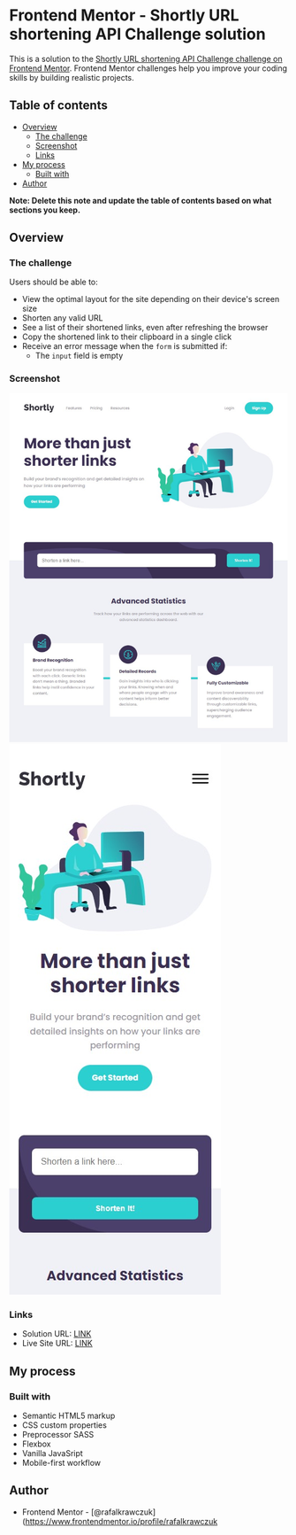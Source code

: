 # Frontend Mentor - Shortly URL shortening API Challenge solution

This is a solution to the [Shortly URL shortening API Challenge challenge on Frontend Mentor](https://www.frontendmentor.io/challenges/url-shortening-api-landing-page-2ce3ob-G). Frontend Mentor challenges help you improve your coding skills by building realistic projects.

## Table of contents

- [Overview](#overview)
  - [The challenge](#the-challenge)
  - [Screenshot](#screenshot)
  - [Links](#links)
- [My process](#my-process)
  - [Built with](#built-with)
- [Author](#author)

**Note: Delete this note and update the table of contents based on what sections you keep.**

## Overview

### The challenge

Users should be able to:

- View the optimal layout for the site depending on their device's screen size
- Shorten any valid URL
- See a list of their shortened links, even after refreshing the browser
- Copy the shortened link to their clipboard in a single click
- Receive an error message when the `form` is submitted if:
  - The `input` field is empty

### Screenshot

![](./resources/images/screenshot-desktop-1.jpg)
![](./resources/images/screenshot-mobile-1.jpg)

### Links

- Solution URL: [LINK](https://www.frontendmentor.io/solutions/url-shortening-api-htmlscssjavascript-qS68D3VhPX)
- Live Site URL: [LINK](https://rafalkrawczuk.github.io/Frontend-mentor-URL-shortening-API-landing-page/)

## My process

### Built with

- Semantic HTML5 markup
- CSS custom properties
- Preprocessor SASS
- Flexbox
- Vanilla JavaSript
- Mobile-first workflow

## Author

- Frontend Mentor - [@rafalkrawczuk](https://www.frontendmentor.io/profile/rafalkrawczuk
